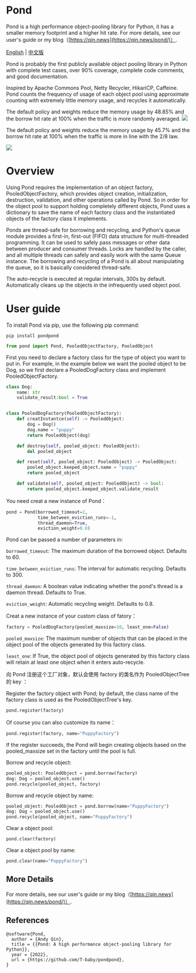 # Pond
Pond is a high performance object-pooling library for Python, it has a smaller memory footprint and a higher hit rate.  For more details, see our user's guide or my blog（[https://qin.news](https://qin.news/pond/)）.

[English](https://github.com/T-baby/pondpond/blob/master/README.md) | [中文版](https://github.com/T-baby/pondpond/blob/master/README_ZH.md)

Pond is probably the first publicly available object pooling library in Python with complete test cases, over 90% coverage, complete code comments, and good documentation.

Inspired by Apache Commons Pool, Netty Recycler, HikariCP, Caffeine. Pond counts the frequency of usage of each object pool using approximate counting with extremely little memory usage, and recycles it automatically.

The default policy and weights reduce the memory usage by 48.85% and the borrow hit rate at 100% when the traffic is more randomly averaged.
![](https://raw.githubusercontent.com/T-baby/pondpond/master/images/1.png)

The default policy and weights reduce the memory usage by 45.7% and the borrow hit rate at 100% when the traffic is more in line with the 2/8 law.

![](https://raw.githubusercontent.com/T-baby/pondpond/master/images/2.png)

# Overview

Using Pond requires the implementation of an object factory, PooledObjectFactory, which provides object creation, initialization, destruction, validation, and other operations called by Pond. So in order for the object pool to support holding completely different objects, Pond uses a dictionary to save the name of each factory class and the instantiated objects of the factory class it implements.

Ponds are thread-safe for borrowing and recycling, and Python's queue module provides a first-in, first-out (FIFO) data structure for multi-threaded programming. It can be used to safely pass messages or other data between producer and consumer threads. Locks are handled by the caller, and all multiple threads can safely and easily work with the same Queue instance. The borrowing and recycling of a Pond is all about manipulating the queue, so it is basically considered thread-safe.

The auto-recycle is executed at regular intervals, 300s by default. Automatically cleans up the objects in the infrequently used object pool.


# User guide

To install Pond via pip, use the following pip command:

```shell
pip install pondpond
```

```python
from pond import Pond, PooledObjectFactory, PooledObject
```

First you need to declare a factory class for the type of object you want to put in. For example, in the example below we want the pooled object to be Dog, so we first declare a PooledDogFactory class and implement PooledObjectFactory.

```python
class Dog:
    name: str
    validate_result:bool = True


class PooledDogFactory(PooledObjectFactory):
    def creatInstantce(self) -> PooledObject:
        dog = Dog()
        dog.name = "puppy"
        return PooledObject(dog)

    def destroy(self, pooled_object: PooledObject):
        del pooled_object

    def reset(self, pooled_object: PooledObject) -> PooledObject:
        pooled_object.keeped_object.name = "puppy"
        return pooled_object

    def validate(self, pooled_object: PooledObject) -> bool:
        return pooled_object.keeped_object.validate_result
```

You need creat a new instance of Pond：

```python
pond = Pond(borrowed_timeout=2,
            time_between_eviction_runs=-1,
            thread_daemon=True,
            eviction_weight=0.8)
```

Pond can be passed a number of parameters in:

`borrowed_timeout`: The maximum duration of the borrowed object. Defaults to 60.

`time_between_eviction_runs`: The interval for automatic recycling. Defaults to 300.

`thread_daemon`: A boolean value indicating whether the pond's thread is a daemon thread. Defaults to True.

`eviction_weight`: Automatic recycling weight. Defaults to 0.8.

Creat a new instance of your custom class of fatory：

```python
factory = PooledDogFactory(pooled_maxsize=10, least_one=False)
```

`pooled_maxsize`: The maximum number of objects that can be placed in the object pool of the objects generated by this factory class.

`least_one`: If True, the object pool of objects generated by this factory class will retain at least one object when it enters auto-recycle.

向 Pond 注册这个工厂对象，默认会使用 factory 的类名作为 PooledObjectTree 的 key ：

Register the factory object with Pond; by default, the class name of the factory class is used as the PooledObjectTree's key.

```python
pond.register(factory)
```

Of course you can also customize its name：

```python
pond.register(factory, name="PuppyFactory")
```

If the register succeeds, the Pond will begin creating objects based on the pooled_maxsize set in the factory until the pool is full.

Borrow and recycle object:

```python
pooled_object: PooledObject = pond.borrow(factory)
dog: Dog = pooled_object.use()
pond.recycle(pooled_object, factory)
```

Borrow and recycle object by name:

```python
pooled_object: PooledObject = pond.borrow(name="PuppyFactory")
dog: Dog = pooled_object.use()
pond.recycle(pooled_object, name="PuppyFactory")
```

Clear a object pool:

```python
pond.clear(factory)
```

Clear a object pool by name:

```python
pond.clear(name="PuppyFactory")
```

## More Details
For more details, see our user's guide or my blog（[https://qin.news](https://qin.news/pond/)）.

## References
```
@software{Pond,
  author = {Andy Qin},
  title = {{Pond: A high performance object-pooling library for Python}},
  year = {2022},
  url = {https://github.com/T-baby/pondpond},
}
```

